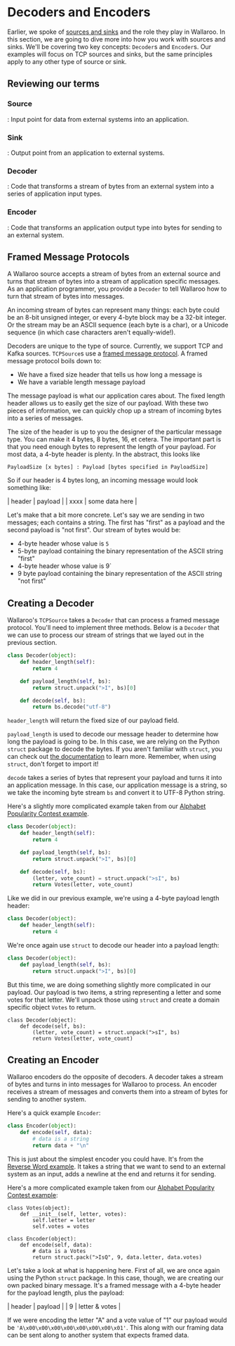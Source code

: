 # Decoders and Encoders

Earlier, we spoke of [sources and sinks](core-concepts.md) and the role they play in Wallaroo. In this section, we are going to dive more into how you work with sources and sinks. We'll be covering two key concepts: `Decoder`s and `Encoder`s. Our examples will focus on TCP sources and sinks, but the same principles apply to any other type of source or sink.

## Reviewing our terms

### Source

: Input point for data from external systems into an application.

### Sink

: Output point from an application to external systems.

### Decoder

: Code that transforms a stream of bytes from an external system
into a series of application input types.

### Encoder

: Code that transforms an application output type into bytes for
sending to an external system.

## Framed Message Protocols

A Wallaroo source accepts a stream of bytes from an external source and turns that stream of bytes into a stream of application specific messages. As an application programmer, you provide a `Decoder` to tell Wallaroo how to turn that stream of bytes into messages.

An incoming stream of bytes can represent many things: each byte could be an 8-bit unsigned integer, or every 4-byte block may be a 32-bit integer. Or the stream may be an ASCII sequence (each byte is a char), or a Unicode sequence (in which case characters aren't equally-wide!).

Decoders are unique to the type of source. Currently, we support TCP and Kafka sources. `TCPSource`s use a [framed message protocol](https://www.codeproject.com/Articles/37496/TCP-IP-Protocol-Design-Message-Framing). A framed message protocol boils down to:

- We have a fixed size header that tells us how long a message is
- We have a variable length message payload 

The message payload is what our application cares about. The fixed length header allows us to easily get the size of our payload. With these two pieces of information, we can quickly chop up a stream of incoming bytes into a series of messages.

The size of the header is up to you the designer of the particular message type. You can make it 4 bytes, 8 bytes, 16, et cetera. The important part is that you need enough bytes to represent the length of your payload. For most data, a 4-byte header is plenty. In the abstract, this looks like

```
PayloadSize [x bytes] : Payload [bytes specified in PayloadSize]
```

So if our header is 4 bytes long, an incoming message would look something like:

| header | payload |
| xxxx | some data here |

Let's make that a bit more concrete. Let's say we are sending in two messages; each contains a string. The first has "first" as a payload and the second payload is "not first". Our stream of bytes would be:

- 4-byte header whose value is `5`
- 5-byte payload containing the binary representation of the ASCII string "first"
- 4-byte header whose value is 9`
- 9 byte payload containing the binary representation of the ASCII string "not first"

## Creating a Decoder

Wallaroo's `TCPSource` takes a `Decoder` that can process a framed message protocol. You'll need to implement three methods. Below is a `Decoder` that we can use to process our stream of strings that we layed out in the previous section.

```python
class Decoder(object):
    def header_length(self):
        return 4

    def payload_length(self, bs):
        return struct.unpack(">I", bs)[0]

    def decode(self, bs):
        return bs.decode("utf-8")
```

`header_length` will return the fixed size of our payload field. 

`payload_length` is used to decode our message header to determine how long the payload is going to be. In this case, we are relying on the Python `struct` package to decode the bytes. If you aren't familiar with `struct`, you can check out [the documentation](https://docs.python.org/2/library/struct.html) to learn more. Remember, when using `struct`, don't forget to import it!

`decode` takes a series of bytes that represent your payload and turns it into an application message. In this case, our application message is a string, so we take the incoming byte stream `bs` and convert it to UTF-8 Python string.

Here's a slightly more complicated example taken from our [Alphabet Popularity Contest example](https://github.com/WallarooLabs/wallaroo/tree/master/examples/python/alphabet). 

```python
class Decoder(object):
    def header_length(self):
        return 4

    def payload_length(self, bs):
        return struct.unpack(">I", bs)[0]

    def decode(self, bs):
        (letter, vote_count) = struct.unpack(">sI", bs)
        return Votes(letter, vote_count)
```

Like we did in our previous example, we're using a 4-byte payload length header:

```python
class Decoder(object):
    def header_length(self):
        return 4
```

We're once again use `struct` to decode our header into a payload length:

```python
class Decoder(object):
    def payload_length(self, bs):
        return struct.unpack(">I", bs)[0]
```

But this time, we are doing something slightly more complicated in our payload. Our payload is two items, a string representing a letter and some votes for that letter. We'll unpack those using `struct` and create a domain specific object `Votes` to return.

```
class Decoder(object):
    def decode(self, bs):
        (letter, vote_count) = struct.unpack(">sI", bs)
        return Votes(letter, vote_count)
```

## Creating an Encoder

Wallaroo encoders do the opposite of decoders. A decoder takes a stream of bytes and turns in into messages for Wallaroo to process. An encoder receives a stream of messages and converts them into a stream of bytes for sending to another system.

Here's a quick example `Encoder`:

```python
class Encoder(object):
    def encode(self, data):
        # data is a string
        return data + "\n"
```

This is just about the simplest encoder you could have. It's from the [Reverse Word example](https://github.com/WallarooLabs/wallaroo/tree/master/examples/python/reverse). It takes a string that we want to send to an external system as an input, adds a newline at the end and returns it for sending. 

Here's a more complicated example taken from our [Alphabet Popularity Contest example](https://github.com/WallarooLabs/wallaroo/tree/master/examples/python/alphabet):

```
class Votes(object):
    def __init__(self, letter, votes):
        self.letter = letter
        self.votes = votes

class Encoder(object):
    def encode(self, data):
        # data is a Votes
        return struct.pack(">IsQ", 9, data.letter, data.votes)
```

Let's take a look at what is happening here. First of all, we are once again using the Python `struct` package. In this case, though, we are creating our own packed binary message. It's a framed message with a 4-byte header for the payload length, plus the payload:

| header | payload |
| 9 | letter & votes |

If we were encoding the letter "A" and a vote value of "1" our payload would be `'A\x00\x00\x00\x00\x00\x00\x00\x01'`. This along with our framing data can be sent along to another system that expects framed data.
 
